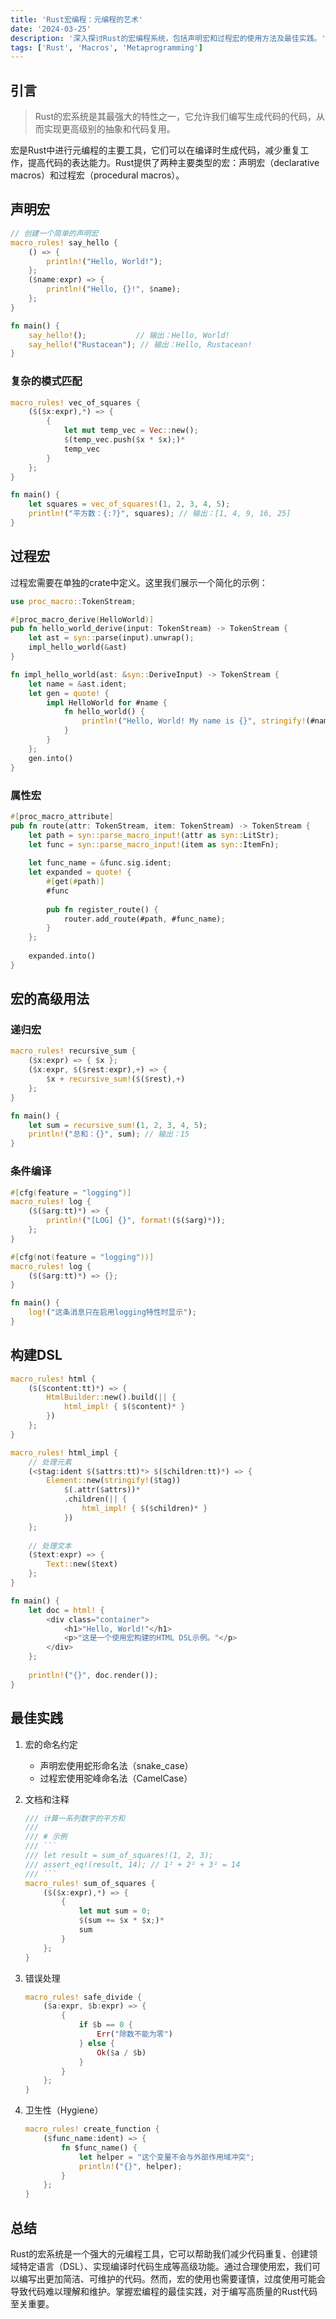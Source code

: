 ```yaml
---
title: 'Rust宏编程：元编程的艺术'
date: '2024-03-25'
description: '深入探讨Rust的宏编程系统，包括声明宏和过程宏的使用方法及最佳实践。'
tags: ['Rust', 'Macros', 'Metaprogramming']
---
```


## 引言

> Rust的宏系统是其最强大的特性之一，它允许我们编写生成代码的代码，从而实现更高级别的抽象和代码复用。

宏是Rust中进行元编程的主要工具，它们可以在编译时生成代码，减少重复工作，提高代码的表达能力。Rust提供了两种主要类型的宏：声明宏（declarative macros）和过程宏（procedural macros）。

## 声明宏

```rust showLineNumbers
// 创建一个简单的声明宏
macro_rules! say_hello {
    () => {
        println!("Hello, World!");
    };
    ($name:expr) => {
        println!("Hello, {}!", $name);
    };
}

fn main() {
    say_hello!();           // 输出：Hello, World!
    say_hello!("Rustacean"); // 输出：Hello, Rustacean!
}
```

### 复杂的模式匹配

```rust showLineNumbers
macro_rules! vec_of_squares {
    ($($x:expr),*) => {
        {
            let mut temp_vec = Vec::new();
            $(temp_vec.push($x * $x);)*
            temp_vec
        }
    };
}

fn main() {
    let squares = vec_of_squares!(1, 2, 3, 4, 5);
    println!("平方数：{:?}", squares); // 输出：[1, 4, 9, 16, 25]
}
```

## 过程宏

过程宏需要在单独的crate中定义。这里我们展示一个简化的示例：

```rust showLineNumbers
use proc_macro::TokenStream;

#[proc_macro_derive(HelloWorld)]
pub fn hello_world_derive(input: TokenStream) -> TokenStream {
    let ast = syn::parse(input).unwrap();
    impl_hello_world(&ast)
}

fn impl_hello_world(ast: &syn::DeriveInput) -> TokenStream {
    let name = &ast.ident;
    let gen = quote! {
        impl HelloWorld for #name {
            fn hello_world() {
                println!("Hello, World! My name is {}", stringify!(#name));
            }
        }
    };
    gen.into()
}
```

### 属性宏

```rust showLineNumbers
#[proc_macro_attribute]
pub fn route(attr: TokenStream, item: TokenStream) -> TokenStream {
    let path = syn::parse_macro_input!(attr as syn::LitStr);
    let func = syn::parse_macro_input!(item as syn::ItemFn);
    
    let func_name = &func.sig.ident;
    let expanded = quote! {
        #[get(#path)]
        #func
        
        pub fn register_route() {
            router.add_route(#path, #func_name);
        }
    };
    
    expanded.into()
}
```

## 宏的高级用法

### 递归宏

```rust showLineNumbers
macro_rules! recursive_sum {
    ($x:expr) => { $x };
    ($x:expr, $($rest:expr),+) => {
        $x + recursive_sum!($($rest),+)
    };
}

fn main() {
    let sum = recursive_sum!(1, 2, 3, 4, 5);
    println!("总和：{}", sum); // 输出：15
}
```

### 条件编译

```rust showLineNumbers
#[cfg(feature = "logging")]
macro_rules! log {
    ($($arg:tt)*) => {
        println!("[LOG] {}", format!($($arg)*));
    };
}

#[cfg(not(feature = "logging"))]
macro_rules! log {
    ($($arg:tt)*) => {};
}

fn main() {
    log!("这条消息只在启用logging特性时显示");
}
```

## 构建DSL

```rust showLineNumbers
macro_rules! html {
    ($($content:tt)*) => {
        HtmlBuilder::new().build(|| {
            html_impl! { $($content)* }
        })
    };
}

macro_rules! html_impl {
    // 处理元素
    (<$tag:ident $($attrs:tt)*> $($children:tt)*) => {
        Element::new(stringify!($tag))
            $(.attr($attrs))*
            .children(|| {
                html_impl! { $($children)* }
            })
    };
    
    // 处理文本
    ($text:expr) => {
        Text::new($text)
    };
}

fn main() {
    let doc = html! {
        <div class="container">
            <h1>"Hello, World!"</h1>
            <p>"这是一个使用宏构建的HTML DSL示例。"</p>
        </div>
    };
    
    println!("{}", doc.render());
}
```

## 最佳实践

1. 宏的命名约定
   - 声明宏使用蛇形命名法（snake_case）
   - 过程宏使用驼峰命名法（CamelCase）

2. 文档和注释
   ```rust showLineNumbers
   /// 计算一系列数字的平方和
   ///
   /// # 示例
   /// ```
   /// let result = sum_of_squares!(1, 2, 3);
   /// assert_eq!(result, 14); // 1² + 2² + 3² = 14
   /// ```
   macro_rules! sum_of_squares {
       ($($x:expr),*) => {
           {
               let mut sum = 0;
               $(sum += $x * $x;)*
               sum
           }
       };
   }
   ```

3. 错误处理
   ```rust showLineNumbers
   macro_rules! safe_divide {
       ($a:expr, $b:expr) => {
           {
               if $b == 0 {
                   Err("除数不能为零")
               } else {
                   Ok($a / $b)
               }
           }
       };
   }
   ```

4. 卫生性（Hygiene）
   ```rust showLineNumbers
   macro_rules! create_function {
       ($func_name:ident) => {
           fn $func_name() {
               let helper = "这个变量不会与外部作用域冲突";
               println!("{}", helper);
           }
       };
   }
   ```

## 总结

Rust的宏系统是一个强大的元编程工具，它可以帮助我们减少代码重复、创建领域特定语言（DSL）、实现编译时代码生成等高级功能。通过合理使用宏，我们可以编写出更加简洁、可维护的代码。然而，宏的使用也需要谨慎，过度使用可能会导致代码难以理解和维护。掌握宏编程的最佳实践，对于编写高质量的Rust代码至关重要。